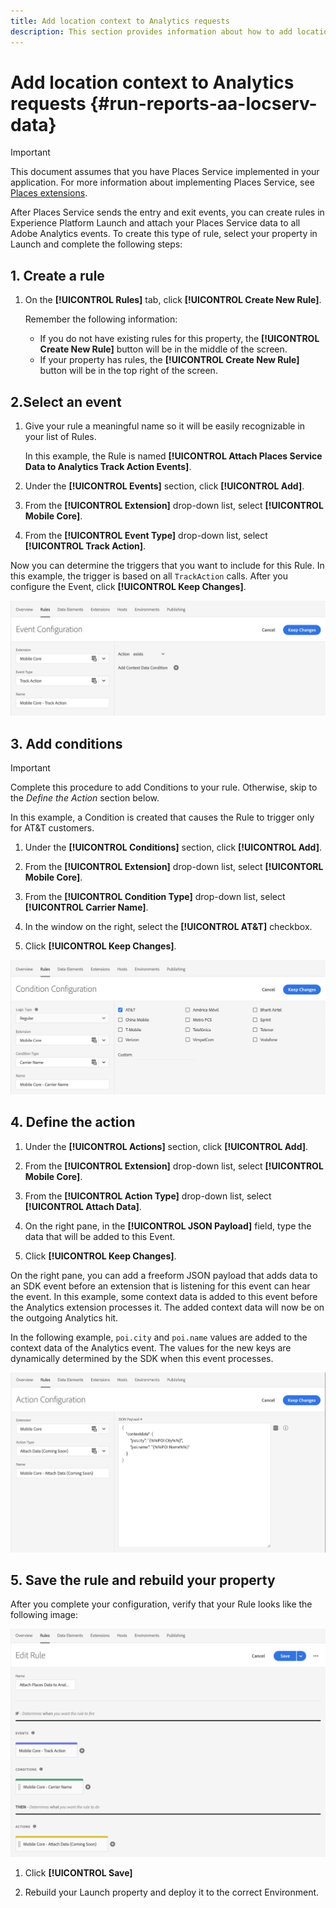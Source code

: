 ```yaml
---
title: Add location context to Analytics requests
description: This section provides information about how to add location context to Analytics requests.
---
```


# Add location context to Analytics requests {#run-reports-aa-locserv-data}

>[!IMPORTANT]
>
>This document assumes that you have Places Service implemented in your application. For more information about implementing Places Service, see [Places extensions](/help/places-ext-aep-sdks/places-extension/places-extension.md).

After Places Service sends the entry and exit events, you can create rules in Experience Platform Launch and attach your Places Service data to all Adobe Analytics events. To create this type of rule, select your property in Launch and complete the following steps:

## 1. Create a rule

1. On the **[!UICONTROL Rules]** tab, click **[!UICONTROL Create New Rule]**.

    Remember the following information:
    * If you do not have existing rules for this property, the **[!UICONTROL Create New Rule]** button will be in the middle of the screen.
    * If your property has rules, the **[!UICONTROL Create New Rule]** button will be in the top right of the screen.

## 2.Select an event

1. Give your rule a meaningful name so it will be easily recognizable in your list of Rules.

    In this example, the Rule is named **[!UICONTROL Attach Places Service Data to Analytics Track Action Events]**.

1. Under the **[!UICONTROL Events]** section, click **[!UICONTROL Add]**.

1. From the **[!UICONTROL Extension]** drop-down list, select **[!UICONTROL Mobile Core]**.

1. From the **[!UICONTROL Event Type]** drop-down list, select **[!UICONTROL Track Action]**.

Now you can determine the triggers that you want to include for this Rule. In this example, the trigger is based on all `TrackAction` calls. After you configure the Event, click **[!UICONTROL Keep Changes]**.

!["create an event"](/help/assets/ad-setEvent_use-analytics-data.png)


## 3. Add conditions

>[!IMPORTANT]
>
>Complete this procedure to add Conditions to your rule. Otherwise, skip to the *Define the Action* section below.

In this example, a Condition is created that causes the Rule to trigger only for AT&T customers.

1. Under the **[!UICONTROL Conditions]** section, click **[!UICONTROL Add]**.

1. From the **[!UICONTROL Extension]** drop-down list, select **[!UICONTORL Mobile Core]**.

1. From the **[!UICONTROL Condition Type]** drop-down list, select **[!UICONTROL Carrier Name]**.

1. In the window on the right, select the **[!UICONTROL AT&T]** checkbox.

1. Click **[!UICONTROL Keep Changes]**.

!["create a condition"](/help/assets/ad-setCondition_use-analytics-data.png)

## 4. Define the action

1. Under the **[!UICONTROL Actions]** section, click **[!UICONTROL Add]**.

1. From the **[!UICONTROL Extension]** drop-down list, select **[!UICONTROL Mobile Core]**.  

1. From the **[!UICONTROL Action Type]** drop-down list, select **[!UICONTROL Attach Data]**.

1. On the right pane, in the **[!UICONTROL JSON Payload]** field, type the data that will be added to this Event.

1. Click **[!UICONTROL Keep Changes]**.

On the right pane, you can add a freeform JSON payload that adds data to an SDK event before an extension that is listening for this event can hear the event. In this example, some context data is added to this event before the Analytics extension processes it. The added context data will now be on the outgoing Analytics hit.

In the following example, `poi.city` and `poi.name` values are added to the context data of the Analytics event. The values for the new keys are dynamically determined by the SDK when this event processes.

!["create an action"](/help/assets/ad-setAction_use-analytics-data.png)

## 5. Save the rule and rebuild your property

After you complete your configuration, verify that your Rule looks like the following image:

!["the rule is complete."](/help/assets/ad-ruleComplete_use-analytics-data.png)

1. Click **[!UICONTROL Save]**

1. Rebuild your Launch property and deploy it to the correct Environment.
